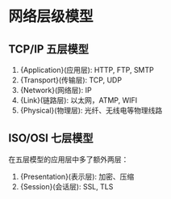 # 网络层级模型

## TCP/IP 五层模型

1. {Application}(应用层): HTTP, FTP, SMTP
2. {Transport}(传输层): TCP, UDP
3. {Network}(网络层): IP
4. {Link}(链路层): 以太网，ATMP, WIFI
5. {Physical}(物理层): 光纤、无线电等物理线路

## ISO/OSI 七层模型

在五层模型的应用层中多了额外两层：
1. {Presentation}(表示层): 加密、压缩
2. {Session}(会话层): SSL, TLS
